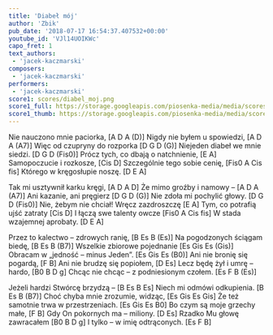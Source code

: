 ```yaml
---
title: 'Diabeł mój'
author: 'Zbik'
pub_date: '2018-07-17 16:54:37.407532+00:00'
youtube_id: 'VJl14UOIKWc'
capo_fret: 1
text_authors:
 - 'jacek-kaczmarski'
composers:
 - 'jacek-kaczmarski'
performers:
 - 'jacek-kaczmarski'
score1: scores/diabel_moj.png
score1_full: https://storage.googleapis.com/piosenka-media/media/scores/diabel_moj.png
score1_thumb: https://storage.googleapis.com/piosenka-media/media/scores/diabel_moj.png.180x0_q85_upscale.png
---
```


Nie nauczono mnie paciorka, [A D A (D)]
Nigdy nie byłem u spowiedzi, [A D A (A7)]
Więc od czupryny do rozporka [D G D (G)]
Niejeden diabeł we mnie siedzi. [D G D (Fis0)]
Prócz tych, co dbają o natchnienie, [E A]
Samopoczucie i rozkosze, [Cis D]
Szczególnie tego sobie cenię, [Fis0 A Cis fis]
Którego w kręgosłupie noszę. [D E A]

Tak mi usztywnił karku kręgi, [A D A D]
Że mimo groźby i namowy – [A D A (A7)]
Ani kazanie, ani pręgierz [D G D (G)]
Nie zdoła mi pochylić głowy. [D G D (Fis0)]
Nie, żebym nie chciał! Wręcz zazdroszczę [E A]
Tym, co potrafią ujść zatraty [Cis D]
I łączą swe talenty owcze [Fis0 A Cis fis]
W stada wzajemnej aprobaty. [D E A]

Przez to kalectwo – zdrowych ranię, [B Es B (Es)]
Na pogodzonych ściągam biedę, [B Es B (B7)]
Wszelkie zbiorowe pojednanie [Es Gis Es (Gis)]
Obracam w „jedność – minus Jeden”. [Es Gis Es (B0)]
Ani nie bronię się pogardą, [F B]
Ani nie brudzę się popiołem, [D Es]
Lecz będę żył i umrę – hardo, [B0 B D g]
Chcąc nie chcąc – z podniesionym czołem. [Es F B (Es)]

Jeżeli hardzi Stwórcę brzydzą – [B Es B Es]
Niech mi odmówi odkupienia. [B Es B (B7)]
Choć chyba mnie zrozumie, widząc, [Es Gis Es Gis]
Że też samotnie trwa w przestrzeniach. [Es Gis Es B0]
Bo czym są moje grzechy małe, [F B]
Gdy On pokornych ma – miliony. [D Es]
Rzadko Mu głowę zawracałem [B0 B D g]
I tylko – w imię odtrąconych. [Es F B]